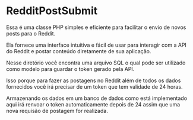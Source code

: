 # RedditPostSubmit
Essa é uma classe PHP simples e eficiente para facilitar o envio de novos posts para o Reddit.

Ela fornece uma interface intuitiva e fácil de usar para interagir com a API do Reddit e postar conteúdo diretamente de sua aplicação.

Nesse diretório você encontra uma arquivo SQL o qual pode ser utilizado como modelo para guardar o token gerado pela API.

Isso porque para fazer as postagens no Reddit além de todos os dados fornecidos você irá precisar de um token que tem validade de 24 horas.

Armazenando os dados em um banco de dados como está implementado aqui irá renvoar o token automaticamente depois de 24 assim que uma nova requisão de postagem for realizada.

